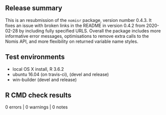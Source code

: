 
## Release summary

This is an resubmission of the `nomisr` package, version number 0.4.3. It 
fixes an issue with broken links in the README in version 0.4.2 from
2020-02-28 by including fully specified URLS. 
Overall the package includes more informative error messages, 
optimisations to remove extra calls to the  Nomis API, and more flexibility 
on returned variable name styles.


## Test environments
* local OS X install, R 3.6.2
* ubuntu 16.04 (on travis-ci), (devel and release)
* win-builder (devel and release)

## R CMD check results

0 errors | 0 warnings | 0 notes
